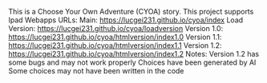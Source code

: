 This is a Choose Your Own Adventure (CYOA) story.
This project supports Ipad Webapps
URLs:
Main: https://lucgei231.github.io/cyoa/index
Load Version: https://lucgei231.github.io/cyoa/loadversion
Version 1.0: https://lucgei231.github.io/cyoa/htmlversion/index1.0
Version 1.1: https://lucgei231.github.io/cyoa/htmlversion/index1.1
Version 1.2: https://lucgei231.github.io/cyoa/htmlversion/index1.2
Notes:
Version 1.2 has some bugs and may not work properly
Choices have been generated by AI
Some choices may not have been written in the code

